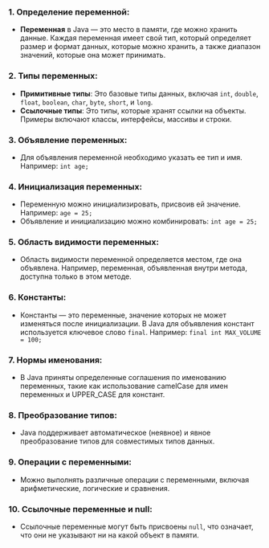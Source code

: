 ### 1. Определение переменной:
   - **Переменная** в Java — это место в памяти, где можно хранить данные. Каждая переменная имеет свой тип, который определяет размер и формат данных, которые можно хранить, а также диапазон значений, которые она может принимать.

### 2. Типы переменных:
   - **Примитивные типы**: Это базовые типы данных, включая `int`, `double`, `float`, `boolean`, `char`, `byte`, `short`, и `long`.
   - **Ссылочные типы**: Это типы, которые хранят ссылки на объекты. Примеры включают классы, интерфейсы, массивы и строки.

### 3. Объявление переменных:
   - Для объявления переменной необходимо указать ее тип и имя. Например: `int age;`

### 4. Инициализация переменных:
   - Переменную можно инициализировать, присвоив ей значение. Например: `age = 25;`
   - Объявление и инициализацию можно комбинировать: `int age = 25;`

### 5. Область видимости переменных:
   - Область видимости переменной определяется местом, где она объявлена. Например, переменная, объявленная внутри метода, доступна только в этом методе.

### 6. Константы:
   - Константы — это переменные, значение которых не может изменяться после инициализации. В Java для объявления констант используется ключевое слово `final`. Например: `final int MAX_VOLUME = 100;`

### 7. Нормы именования:
   - В Java приняты определенные соглашения по именованию переменных, такие как использование camelCase для имен переменных и UPPER_CASE для констант.

### 8. Преобразование типов:
   - Java поддерживает автоматическое (неявное) и явное преобразование типов для совместимых типов данных.

### 9. Операции с переменными:
   - Можно выполнять различные операции с переменными, включая арифметические, логические и сравнения.

### 10. Ссылочные переменные и null:
   - Ссылочные переменные могут быть присвоены `null`, что означает, что они не указывают ни на какой объект в памяти.
